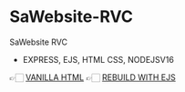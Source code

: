 # SaWebsite-RVC
SaWebsite RVC

- EXPRESS, EJS, HTML CSS, NODEJSV16 

👉🏻 [VANILLA HTML](https://github.com/rimba5446/sayuchan-website)
👉🏻 [REBUILD WITH EJS](https://github.com/rimba5446/sawebsite-rebuild-with-ejs)
